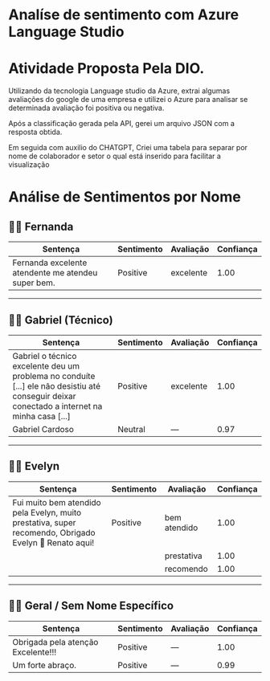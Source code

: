 # Analíse de sentimento com Azure Language Studio
# Atividade Proposta Pela DIO.

Utilizando da tecnologia Language studio da Azure, extrai algumas avaliações do google de uma empresa e utilizei o Azure para analisar
se determinada avaliação foi positiva ou negativa.

Após a classificação gerada pela API, gerei um arquivo JSON com a resposta obtida.

Em seguida com auxilio do CHATGPT, Criei uma tabela para separar por nome de colaborador e setor o qual está inserido para facilitar a visualização 
# Análise de Sentimentos por Nome

## 🧑‍💼 Fernanda

| Sentença                                                               | Sentimento | Avaliação | Confiança |
|------------------------------------------------------------------------|------------|-----------|-----------|
| Fernanda excelente atendente me atendeu super bem.                    | Positive   | excelente | 1.00      |

---

## 🧑‍🔧 Gabriel (Técnico)

| Sentença                                                                                                                                       | Sentimento | Avaliação | Confiança |
|------------------------------------------------------------------------------------------------------------------------------------------------|------------|-----------|-----------|
| Gabriel o técnico excelente deu um problema no conduíte [...] ele não desistiu até conseguir deixar conectado a internet na minha casa [...] | Positive   | excelente | 1.00      |
| Gabriel Cardoso                                                                                                                                | Neutral    | —         | 0.97      |

---

## 🧑‍💼 Evelyn

| Sentença                                                                                                               | Sentimento | Avaliação    | Confiança |
|------------------------------------------------------------------------------------------------------------------------|------------|--------------|-----------|
| Fui muito bem atendido pela Evelyn, muito prestativa, super recomendo, Obrigado Evelyn 🤗 Renato aqui!                | Positive   | bem atendido | 1.00      |
|                                                                                                                        |            | prestativa   | 1.00      |
|                                                                                                                        |            | recomendo    | 1.00      |

---

## 🙋‍♀️ Geral / Sem Nome Específico

| Sentença                          | Sentimento | Avaliação | Confiança |
|----------------------------------|------------|-----------|-----------|
| Obrigada pela atenção Excelente!!! | Positive   | —         | 1.00      |
| Um forte abraço.                 | Positive   | —         | 0.99      |


